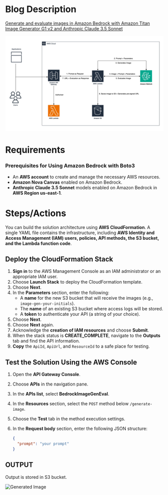 # Blog Description
[Generate and evaluate images in Amazon Bedrock with Amazon Titan Image Generator G1 v2 and Anthropic Claude 3.5 Sonnet](https://aws.amazon.com/blogs/machine-learning/generate-and-evaluate-images-in-amazon-bedrock-with-amazon-titan-image-generator-g1-v2-and-anthropic-claude-3-5-sonnet/)

![Solution](solution.jpg)

# Requirements
### Prerequisites for Using Amazon Bedrock with Boto3

- An **AWS account** to create and manage the necessary AWS resources.
- **Amazon Nova Canvas** enabled on Amazon Bedrock.
- **Anthropic Claude 3.5 Sonnet** models enabled on Amazon Bedrock in **AWS Region us-east-1**.

# Steps/Actions

You can build the solution architecture using **AWS CloudFormation**. A single YAML file contains the infrastructure, including **AWS Identity and Access Management (IAM) users, policies, API methods, the S3 bucket, and the Lambda function code**.  

## **Deploy the CloudFormation Stack**
1. **Sign in** to the AWS Management Console as an IAM administrator or an appropriate IAM user.  
2. Choose **Launch Stack** to deploy the CloudFormation template.  
3. Choose **Next**.  
4. In the **Parameters** section, enter the following:
   - A **name** for the new S3 bucket that will receive the images (e.g., `image-gen-your-initials`).  
   - The **name** of an existing S3 bucket where access logs will be stored.  
   - A **token** to authenticate your API (a string of your choice).  
5. Choose **Next**.  
6. Choose **Next** again.  
7. Acknowledge the **creation of IAM resources** and choose **Submit**.  
8. When the stack status is **CREATE_COMPLETE**, navigate to the **Outputs** tab and find the API information.  
9. **Copy** the `ApiId`, `ApiUrl`, and `ResourceId` to a safe place for testing.  

## **Test the Solution Using the AWS Console**
1. Open the **API Gateway Console**.  
2. Choose **APIs** in the navigation pane.  
3. In the **APIs list**, select **BedrockImageGenEval**.  
4. In the **Resources** section, select the `POST` method below `/generate-image`.  
5. Choose the **Test** tab in the method execution settings.  
6. In the **Request body** section, enter the following JSON structure:  

   ```json
   {
     "prompt": "your prompt"
   }

## OUTPUT
Output is stored in S3 bucket.

![Generated Image](GeneratedImage.png)